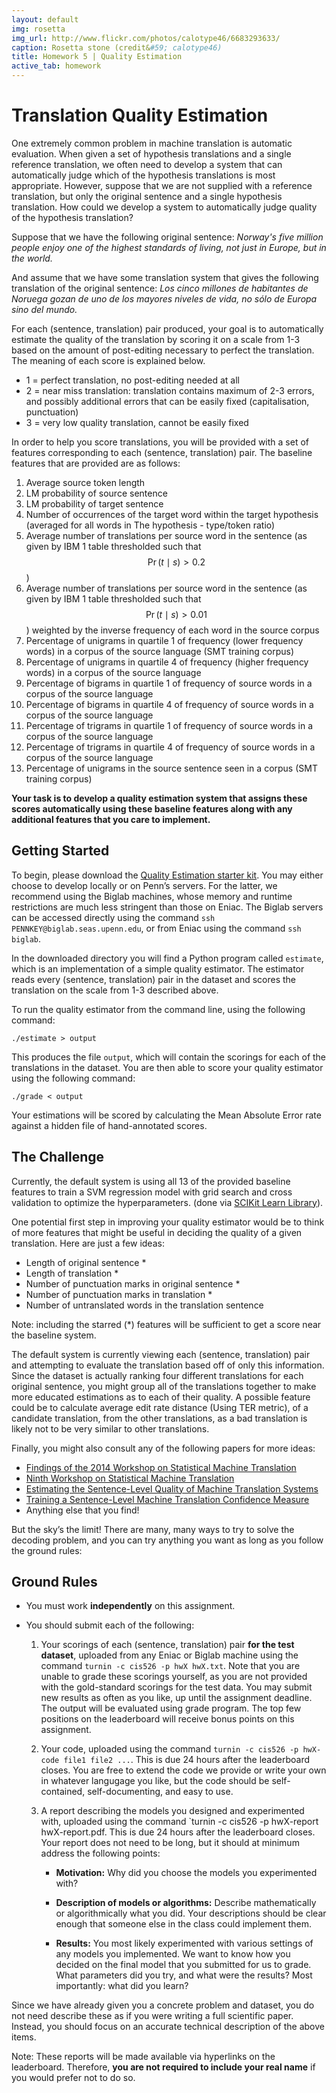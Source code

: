 ```yaml
---
layout: default
img: rosetta
img_url: http://www.flickr.com/photos/calotype46/6683293633/
caption: Rosetta stone (credit&#59; calotype46)
title: Homework 5 | Quality Estimation
active_tab: homework
---
```

Translation Quality Estimation
===

One extremely common problem in machine translation is automatic evaluation.  When given a set of hypothesis translations and a single reference translation, we often need to develop a system that can automatically judge which of the hypothesis translations is most appropriate.  However, suppose that we are not supplied with a reference translation, but only the original sentence and a single hypothesis translation.  How could we develop a system to automatically judge quality of the hypothesis translation?

Suppose that we have the following original sentence: _Norway's_ _five_ _million_ _people_ _enjoy_ _one_ _of_ _the_ _highest_ _standards_ _of_ _living,_ _not_ _just_ _in_ _Europe,_ _but_ _in_ _the_ _world._

And assume that we have some translation system that gives the following translation of the original sentence: _Los_ _cinco_ _millones_ _de_ _habitantes_ _de_ _Noruega_ _gozan_ _de_ _uno_ _de_ _los_ _mayores_ _niveles_ _de_ _vida,_ _no_ _sólo_ _de_ _Europa_ _sino_ _del_ _mundo._

For each (sentence, translation) pair produced, your goal is to automatically estimate the quality of the translation by scoring it on a scale from 1-3 based on the amount of post-editing necessary to perfect the translation.  The meaning of each score is explained below.

- 1 = perfect translation, no post-editing needed at all
- 2 = near miss translation: translation contains maximum of 2-3 errors, and possibly additional errors that can be easily fixed (capitalisation, punctuation)
- 3 = very low quality translation, cannot be easily fixed

In order to help you score translations, you will be provided with a set of features corresponding to each (sentence, translation) pair.  The baseline features that are provided are as follows:

1. Average source token length	
2. LM probability of source sentence	
3. LM probability of target sentence	
4. Number of occurrences of the target word within the target hypothesis (averaged for all words in The hypothesis - type/token ratio)	
5. Average number of translations per source word in the sentence (as given by IBM 1 table thresholded such that $$\Pr(t\mid s) > 0.2$$)
6. Average number of translations per source word in the sentence (as given by IBM 1 table thresholded such that $$\Pr(t\mid s) > 0.01$$) weighted by the inverse frequency of each word in the source corpus	
7. Percentage of unigrams in quartile 1 of frequency (lower frequency words) in a corpus of the source language (SMT training corpus)	
8. Percentage of unigrams in quartile 4 of frequency (higher frequency words) in a corpus of the source language
9. Percentage of bigrams in quartile 1 of frequency of source words in a corpus of the source language
10. Percentage of bigrams in quartile 4 of frequency of source words in a corpus of the source language
11. Percentage of trigrams in quartile 1 of frequency of source words in a corpus of the source language
12. Percentage of trigrams in quartile 4 of frequency of source words in a corpus of the source language
13. Percentage of unigrams in the source sentence seen in a corpus (SMT training corpus)

**Your task is to develop a quality estimation system that assigns these scores automatically using these baseline features along with any additional features that you care to implement.**

Getting Started
---

To begin, please download the [Quality Estimation starter kit](PLACE_LINK_ADDRESS_HERE).  You may either choose to develop locally or on Penn’s servers. For the latter, we recommend using the Biglab machines, whose memory and runtime restrictions are much less stringent than those on Eniac. The Biglab servers can be accessed directly using the command `ssh PENNKEY@biglab.seas.upenn.edu`, or from Eniac using the command `ssh biglab`.

In the downloaded directory you will find a Python program called `estimate`, which is an implementation of a simple quality estimator.  The estimator reads every (sentence, translation) pair in the dataset and scores the translation on the scale from 1-3 described above.

To run the quality estimator from the command line, using the following command:

	./estimate > output

This produces the file `output`, which will contain the scorings for each of the translations in the dataset.  You are then able to score your quality estimator using the following command:

	./grade < output

Your estimations will be scored by calculating the Mean Absolute Error rate against a hidden file of hand-annotated scores.

The Challenge
---

Currently, the default system is using all 13 of the provided baseline features to train a SVM regression model with grid search and cross validation to optimize the hyperparameters. (done via [SCIKit Learn Library](http://scikit-learn.org/0.13/auto_examples/grid_search_digits.html)).

One potential first step in improving your quality estimator would be to think of more features that might be useful in deciding the quality of a given translation.  Here are just a few ideas:

- Length of original sentence *
- Length of translation *
- Number of punctuation marks in original sentence *
- Number of punctuation marks in translation *
- Number of untranslated words in the translation sentence

Note: including the starred (*) features will be sufficient to get a score near the baseline system.

The default system is currently viewing each (sentence, translation) pair and attempting to evaluate the translation based off of only this information.  Since the dataset is actually ranking four different translations for each original sentence, you might group all of the translations together to make more educated estimations as to each of their quality. A possible feature could be to calculate average edit rate distance (Using TER metric), of a candidate translation, from the other translations, as a bad translation is likely not to be very similar to other translations.

Finally, you might also consult any of the following papers for more ideas:

- [Findings of the 2014 Workshop on Statistical Machine Translation](http://statmt.org/wmt14/pdf/W14-3302.pdf)
- [Ninth Workshop on Statistical Machine Translation](http://statmt.org/wmt14/book.pdf)
- [Estimating the Sentence-Level Quality of Machine Translation Systems](http://mt-archive.info/EAMT-2009-Specia.pdf)
- [Training a Sentence-Level Machine Translation Confidence Measure](http://citeseerx.ist.psu.edu/viewdoc/download?doi=10.1.1.187.4893&rep=rep1&type=pdf)
- Anything else that you find!

But the sky’s the limit! There are many, many ways to try to solve the decoding problem, and you can try anything you want as long as you follow the ground rules:

Ground Rules
---

- You must work **independently** on this assignment.

- You should submit each of the following:

	1. Your scorings of each (sentence, translation) pair **for the test dataset**, uploaded from any Eniac or Biglab machine using the command `turnin -c cis526 -p hwX hwX.txt`.  Note that you are unable to grade these scorings yourself, as you are not provided with the gold-standard scorings for the test data. You may submit new results as often as you like, up until the assignment deadline. The output will be evaluated using grade program. The top few positions on the leaderboard will receive bonus points on this assignment.

	2. Your code, uploaded using the command `turnin -c cis526 -p hwX-code file1 file2 ...`. This is due 24 hours after the leaderboard closes. You are free to extend the code we provide or write your own in whatever langugage you like, but the code should be self-contained, self-documenting, and easy to use.

	3. A report describing the models you designed and experimented with, uploaded using the command `turnin -c cis526 -p hwX-report hwX-report.pdf. This is due 24 hours after the leaderboard closes. Your report does not need to be long, but it should at minimum address the following points:

		- **Motivation:** Why did you choose the models you experimented with?

		- **Description of models or algorithms:** Describe mathematically or algorithmically what you did. Your descriptions should be clear enough that someone else in the class could implement them.

		- **Results:** You most likely experimented with various settings of any models you implemented. We want to know how you decided on the final model that you submitted for us to grade. What parameters did you try, and what were the results? Most importantly: what did you learn?

Since we have already given you a concrete problem and dataset, you do not need describe these as if you were writing a full scientific paper. Instead, you should focus on an accurate technical description of the above items.

Note: These reports will be made available via hyperlinks on the leaderboard. Therefore, **you are not required to include your real name** if you would prefer not to do so.